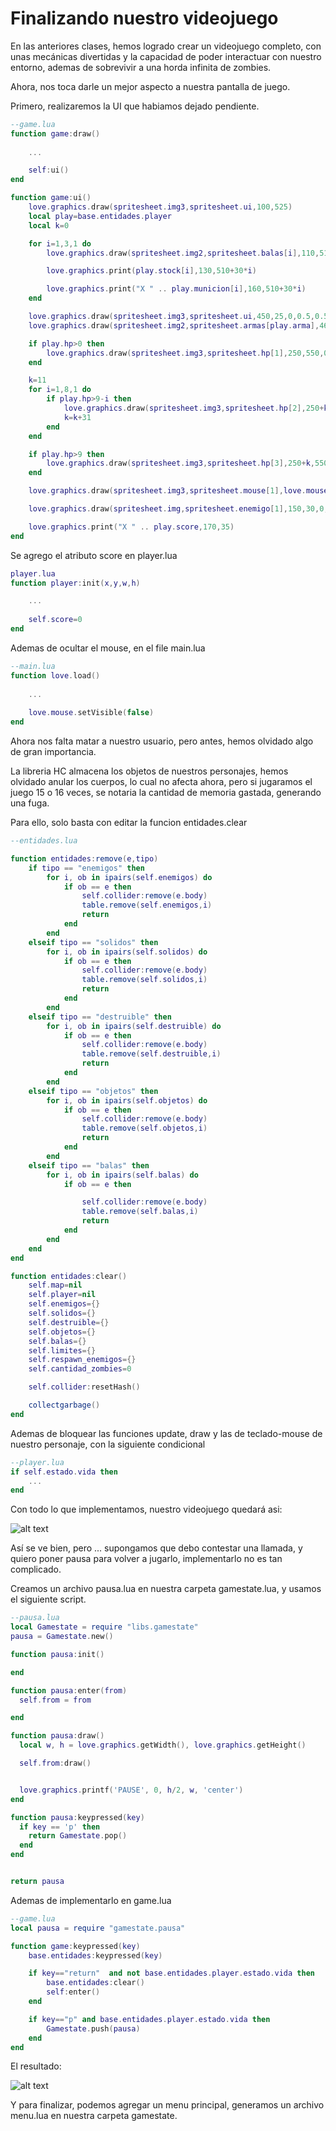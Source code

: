 # Finalizando nuestro videojuego

En las anteriores clases, hemos logrado crear un videojuego completo, con unas mecánicas divertidas y la capacidad de poder interactuar con nuestro entorno, ademas de sobrevivir a una horda infinita de zombies.

Ahora, nos toca darle un mejor aspecto a nuestra pantalla de juego.

Primero, realizaremos la UI que habiamos dejado pendiente.
```lua
--game.lua
function game:draw()
	
	...

	self:ui()
end

function game:ui()
	love.graphics.draw(spritesheet.img3,spritesheet.ui,100,525)
	local play=base.entidades.player
	local k=0

	for i=1,3,1 do
		love.graphics.draw(spritesheet.img2,spritesheet.balas[i],110,510+30*i)

		love.graphics.print(play.stock[i],130,510+30*i)

		love.graphics.print("X " .. play.municion[i],160,510+30*i)
	end

	love.graphics.draw(spritesheet.img3,spritesheet.ui,450,25,0,0.5,0.5)
	love.graphics.draw(spritesheet.img2,spritesheet.armas[play.arma],460,50)

	if play.hp>0 then
		love.graphics.draw(spritesheet.img3,spritesheet.hp[1],250,550,0,2,2)
	end

	k=11
	for i=1,8,1 do
		if play.hp>9-i then
			love.graphics.draw(spritesheet.img3,spritesheet.hp[2],250+k,550,0,2,2)
			k=k+31
		end
	end

	if play.hp>9 then
		love.graphics.draw(spritesheet.img3,spritesheet.hp[3],250+k,550,0,2,2)
	end

	love.graphics.draw(spritesheet.img3,spritesheet.mouse[1],love.mouse.getX()-18,love.mouse.getY()-18)

	love.graphics.draw(spritesheet.img,spritesheet.enemigo[1],150,30,0,0.5,0.5)

	love.graphics.print("X " .. play.score,170,35)
end
```
Se agrego el atributo score en player.lua
```lua
player.lua
function player:init(x,y,w,h)

	...
	
	self.score=0
end
```

Ademas de ocultar el mouse, en el file main.lua

```lua
--main.lua
function love.load()
	
	...
	
	love.mouse.setVisible(false)
end
```
Ahora nos falta matar a nuestro usuario, pero antes, hemos olvidado algo de gran importancia.

La libreria HC almacena los objetos de nuestros personajes, hemos olvidado anular los cuerpos, lo cual no afecta ahora, pero si jugaramos el juego 15 o 16 veces, se notaria la cantidad de memoria gastada, generando una fuga.

Para ello, solo basta con editar la funcion entidades.clear
```lua
--entidades.lua

function entidades:remove(e,tipo)
	if tipo == "enemigos" then
		for i, ob in ipairs(self.enemigos) do
			if ob == e then
				self.collider:remove(e.body)
				table.remove(self.enemigos,i)
				return
			end
		end
	elseif tipo == "solidos" then
		for i, ob in ipairs(self.solidos) do
			if ob == e then
				self.collider:remove(e.body)
				table.remove(self.solidos,i)
				return
			end
		end
	elseif tipo == "destruible" then
		for i, ob in ipairs(self.destruible) do
			if ob == e then
				self.collider:remove(e.body)
				table.remove(self.destruible,i)
				return
			end
		end
	elseif tipo == "objetos" then
		for i, ob in ipairs(self.objetos) do
			if ob == e then
				self.collider:remove(e.body)
				table.remove(self.objetos,i)
				return
			end
		end
	elseif tipo == "balas" then
		for i, ob in ipairs(self.balas) do
			if ob == e then

				self.collider:remove(e.body)
				table.remove(self.balas,i)
				return
			end
		end
	end
end

function entidades:clear()
	self.map=nil
	self.player=nil
	self.enemigos={}
	self.solidos={}
	self.destruible={}
	self.objetos={}
	self.balas={}
	self.limites={}
	self.respawn_enemigos={}
	self.cantidad_zombies=0

	self.collider:resetHash()

	collectgarbage()
end

```

Ademas de bloquear las funciones update, draw y las de teclado-mouse de nuestro personaje, con la siguiente condicional
```lua
--player.lua
if self.estado.vida then
	...
end
```


Con todo lo que implementamos, nuestro videojuego quedará asi:

![alt text](https://i.imgur.com/Jksih3z.png)

Así se ve bien, pero ... supongamos que debo contestar una llamada, y quiero poner pausa para volver a jugarlo, implementarlo no es tan complicado.

Creamos un archivo pausa.lua en nuestra carpeta gamestate.lua, y usamos el siguiente script.

```lua
--pausa.lua
local Gamestate = require "libs.gamestate"
pausa = Gamestate.new()

function pausa:init()

end

function pausa:enter(from)
  self.from = from 

end

function pausa:draw()
  local w, h = love.graphics.getWidth(), love.graphics.getHeight()

  self.from:draw()


  love.graphics.printf('PAUSE', 0, h/2, w, 'center') 
end

function pausa:keypressed(key)
  if key == 'p' then
    return Gamestate.pop() 
  end
end


return pausa
```

Ademas  de implementarlo en game.lua

```lua
--game.lua
local pausa = require "gamestate.pausa"

function game:keypressed(key)
	base.entidades:keypressed(key)

	if key=="return"  and not base.entidades.player.estado.vida then
		base.entidades:clear()
		self:enter()
	end

	if key=="p" and base.entidades.player.estado.vida then
		Gamestate.push(pausa)
	end
end
```
El resultado:

![alt text](https://i.imgur.com/rpMYp0m.png)

Y para finalizar, podemos agregar un menu principal, generamos un archivo menu.lua en nuestra carpeta gamestate.

